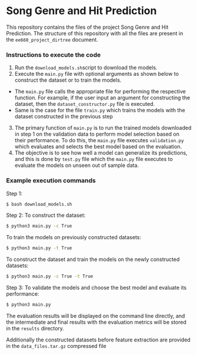 # Song Genre and Hit Prediction

This repository contains the files of the project Song Genre and Hit Prediction. The structure of this repository with all the files are present in the `ee660_project_dirtree` document. 

### Instructions to execute the code

1. Run the `download_models.sh`script to download the models.
2. Execute the `main.py` file with optional arguments as shown below to construct the dataset or to train the models.
- The `main.py` file calls the appropriate file for performing the respective function. For example, if the user input an argument for constructing the dataset, then the `dataset_constructor.py` file is executed.
- Same is the case for the file `train.py` which trains the models with the dataset constructed in the previous step
3. The primary function of `main.py` is to run the trained models downloaded in step 1 on the validation data to perform model selection based on their performance. To do this, the `main.py` file executes `validation.py` which evaluates and selects the best model based on the evaluation.
4. The objective is to see how well a model can generalize its predictions, and this is done by `test.py` file which the `main.py` file executes to evaluate the models on unseen out of sample data.

### Example execution commands
Step 1:
```sh
$ bash download_models.sh
```
Step 2:
To construct the dataset:
```sh
$ python3 main.py -c True
```
To train the models on previously constructed datasets:
```sh
$ python3 main.py -t True
```
To construct the dataset and train the models on the newly constructed datasets:
```sh
$ python3 main.py -c True -t True
```
Step 3:
To validate the models and choose the best model and evaluate its performance:
```sh
$ python3 main.py
```

The evaluation results will be displayed on the command line directly, and the intermediate and final results with the evaluation metrics will be stored in the `results` directory.

Additionally the constructed datasets before feature extraction are provided in the `data_files.tar.gz` compressed file
